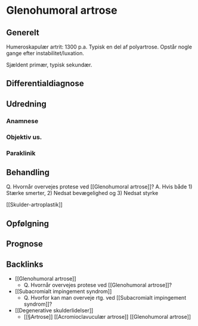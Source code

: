 # Glenohumoral artrose
## Generelt
Humeroskapulær artrit: 1300 p.a. Typisk en del af polyartrose. Opstår nogle gange efter instabilitet/luxation. 

Sjældent primær, typisk sekundær.

## Differentialdiagnose


## Udredning
### Anamnese

### Objektiv us.

### Paraklinik

## Behandling
Q. Hvornår overvejes protese ved [[Glenohumoral artrose]]?
A. Hvis både 1) Stærke smerter, 2) Nedsat bevægelighed og 3) Nedsat styrke

[[Skulder-artroplastik]]


## Opfølgning


## Prognose


## Backlinks
* [[Glenohumoral artrose]]
	* Q. Hvornår overvejes protese ved [[Glenohumoral artrose]]?
* [[Subacromialt impingement syndrom]]
	* Q. Hvorfor kan man overveje rtg. ved [[Subacromialt impingement syndrom]]?
* [[Degenerative skulderlidelser]]
	* [[§Artrose]]
	[[Acromioclavuculær artrose]]
	[[Glenohumoral artrose]]

<!-- #anki/tag/med/Orto #anki/deck/Medicine -->

<!-- {BearID:40593806-2C0E-490D-BC84-A10239E4A4D0-9395-00001EAF911B7130} -->
